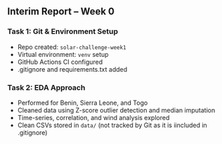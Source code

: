 ## Interim Report – Week 0

### Task 1: Git & Environment Setup
- Repo created: `solar-challenge-week1`
- Virtual environment: `venv` setup
- GitHub Actions CI configured
- .gitignore and requirements.txt added

### Task 2: EDA Approach
- Performed for Benin, Sierra Leone, and Togo
- Cleaned data using Z-score outlier detection and median imputation
- Time-series, correlation, and wind analysis explored
- Clean CSVs stored in `data/` (not tracked by Git as it is iincluded in .gitignore)
